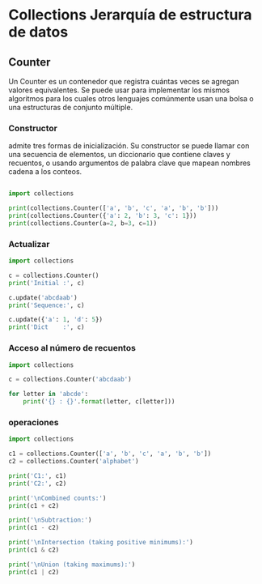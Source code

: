 # Collections Jerarquía de estructura de datos

## Counter

Un Counter es un contenedor que registra cuántas veces se agregan valores equivalentes. Se puede usar para implementar los mismos algoritmos para los cuales otros lenguajes comúnmente usan una bolsa o una estructuras de conjunto múltiple.

### Constructor
admite tres formas de inicialización. Su constructor se puede llamar con una secuencia de elementos, un diccionario que contiene claves y recuentos, o usando argumentos de palabra clave que mapean nombres cadena a los conteos.

```python

import collections

print(collections.Counter(['a', 'b', 'c', 'a', 'b', 'b']))
print(collections.Counter({'a': 2, 'b': 3, 'c': 1}))
print(collections.Counter(a=2, b=3, c=1))

```

### Actualizar

```python
import collections

c = collections.Counter()
print('Initial :', c)

c.update('abcdaab')
print('Sequence:', c)

c.update({'a': 1, 'd': 5})
print('Dict    :', c)
```

### Acceso al número de recuentos

```python
import collections

c = collections.Counter('abcdaab')

for letter in 'abcde':
    print('{} : {}'.format(letter, c[letter]))
```

### operaciones

```python
import collections

c1 = collections.Counter(['a', 'b', 'c', 'a', 'b', 'b'])
c2 = collections.Counter('alphabet')

print('C1:', c1)
print('C2:', c2)

print('\nCombined counts:')
print(c1 + c2)

print('\nSubtraction:')
print(c1 - c2)

print('\nIntersection (taking positive minimums):')
print(c1 & c2)

print('\nUnion (taking maximums):')
print(c1 | c2)
```
